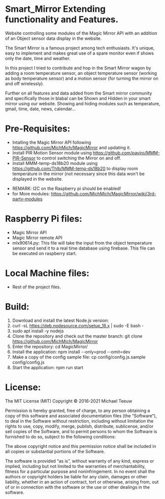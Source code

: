 # Smart_Mirror Extending functionality and Features.
Website controlling some modules of the Magic Mirror API with an addition of an Object sensor data display in the website.

The Smart Mirror is a famous project among tech enthusiasts. It's unique, easy to implement and makes great use of a spare monitor even if shows only the date, time and weather.

In this project I tried to contribute and hop in the Smart Mirror wagon by adding a room temperature sensor, an object temperature sensor (working as body temperature sensor) and a motion sensor (for turning the mirror on and off wirelessly).

Further on all features and data added from the Smart mirror community and specifically those in blabal can be Shown and Hidden in your smart mirror using our website. Showing and hiding modules such as temperature, gmail, time, date, news, calendar...

# Pre-Requisites:
* Intalling the Magic Mirror API following https://github.com/MichMich/MagicMirror and updating it.
* Install PIR Motion Sensor module using https://github.com/paviro/MMM-PIR-Sensor  to control switching the Mirror on and off.
* Install MMM-temp-ds18b20 module using https://github.com/Thlb/MMM-temp-ds18b20 to display room temperature in the mirror (not necessary since this data won't be displayed in the website.
- REMARK: I2C on the Raspberry pi should be enabled!
- for More modules: https://github.com/MichMich/MagicMirror/wiki/3rd-party-modules

# Raspberry Pi files:
- Magic Mirror API 
- Magic Mirror remote API
- mlx90614.py: This file will take the input from the object temperature sensor and send it to a real time database using firebase. This file can be executed on raspberry start.

# Local Machine files:
- Rest of the project files.

# Build:
1) Download and install the latest Node.js version:
2) curl -sL https://deb.nodesource.com/setup_16.x | sudo -E bash -
3) sudo apt install -y nodejs
4) Clone the repository and check out the master branch: git clone https://github.com/MichMich/MagicMirror
5) Enter the repository: cd MagicMirror/
6) Install the application: npm install --only=prod --omit=dev
7) Make a copy of the config sample file: cp config/config.js.sample config/config.js
8) Start the application: npm run start

# License:
The MIT License (MIT)
Copyright © 2016-2021 Michael Teeuw

Permission is hereby granted, free of charge, to any person obtaining a copy of this software and associated documentation files (the “Software”), to deal in the Software without restriction, including without limitation the rights to use, copy, modify, merge, publish, distribute, sublicense, and/or sell copies of the Software, and to permit persons to whom the Software is furnished to do so, subject to the following conditions:

The above copyright notice and this permission notice shall be included in all copies or substantial portions of the Software.

The software is provided “as is”, without warranty of any kind, express or implied, including but not limited to the warranties of merchantability, fitness for a particular purpose and noninfringement. In no event shall the authors or copyright holders be liable for any claim, damages or other liability, whether in an action of contract, tort or otherwise, arising from, out of or in connection with the software or the use or other dealings in the software.
